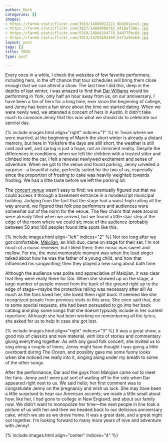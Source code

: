 ```yaml
---
author: Mark
categories: []
images:
- https://farm4.staticflickr.com/3915/14889012222_8bd2b1ece1.jpg
- https://farm4.staticflickr.com/3837/14889008782_d418af586c.jpg
- https://farm6.staticflickr.com/5559/14866354776_84d775bc08.jpg
- https://farm4.staticflickr.com/3913/14702694169_b3f2a9bab0.jpg
layout: post
tags: []
title: TODO
type: post

---
```


Every once in a while, I check the websites of few favorite performers, including hers, in the off chance that tour schedules will bring them close enough that we can attend a show.  The last time I did this, deep in the depths of last winter, I was amazed to find that [Dar Williams](http://www.darwilliams.com) would be performing in York, only half an hour away from us, on our anniversary.  I have been a fan of hers for a long time, ever since the beginning of college, and Jenny has been a fan since about the time we started dating.  When we were newly wed, we attended a concert of hers in Austin.  It didn't take much to convince Jenny that this was what we should do to celebrate our special day.

{% include images.html align="right" indices="1" %}
In Texas where we were married, at the beginning of March the short winter is already a distant memory, but here in Yorkshire the days are still short, the weather is still cold and wet, and spring is just a hope, not an imminent reality.  Despite the differences in conditions, when we left the children with a trusted sitter and climbed into the car, I felt a renewal newlywed excitement and sense of adventure.  When we got to the venue and found parking, Jenny unveiled a surprise&mdash;a beautiful cake, perfectly suited for the two of us, especially since the proportion of frosting to cake was heavily weighted towards frosting.  We had a little taste before we left the parking lot.

The [concert venue](http://www.fibbers.co.uk/) wasn't easy to find; we eventually figured out that we could access it through a basement entrance in a nondescript municipal building.  Judging from the fact that the stage had a waist-high railing all the way around, we figured that folk pop performers and audiences were somewhat out of the norm for the venue.  The few chairs that were around were already filled when we arrived, but we found a little stair step at the edge of the room where we could sit; most of the audience (probably between 50 and 100 people) found little spots like this.

{% include images.html align="left" indices="2" %}
Not too long after we got comfortable, [Malojian](http://malojian.com/), an Irish duo, came on stage for their set.  I'm not much of a music reviewer, but I liked them; their music was sweet and mellow.  For me, the most memorable moment was when the lead singer talked about how he was the father of a young child, and how that influenced his songwriting; then they played a new song about bath time.  

Although the audience was polite and appreciative of Malojian, it was clear that they were really there for Dar.  When she showed up on the stage, a large number of people moved from the back of the ground right up to the edge of stage&mdash;maybe the protective railing was necessary after all!  As much as the fans loved her, she loved them right back.  It seemed like she recognized people from previous visits to this area.  She even said that, due to some special requests, she had been persuaded to go into her back catalog and play some songs that she doesnt typically include in her current repertoire.  Although she had been working on remembering all the lyrics, she asked for us to help in case she got lost.

{% include images.html align="right" indices="3" %}
It was a great show, a good mix of classics and new material, with lots of stories and commentary gluing everything together.  As with any good folk concert, she invited us to sing along a couple of times; Jenny might have thought I was going a little overboard during *The Ocean,* and possibly gave me some funny looks when she noticed me really into it, singing along under my breath to some of the other songs.

After the performance, Dar and the guys from Malojian came out to meet the fans.  Jenny and I were just sort of waiting off to the side when Dar appeared right next to us.  We said hello; her first comment was to congratulate Jenny on the pregnancy and wish us luck.  She may have been a little surprised to hear our American accents; we made a little small about how, like her, I had gone to college in New England, and about our family now.  We didn't want to monopolize her time&mdash;the next people in line took a picture of us with her and then we headed back to our delicious anniversary cake, which we ate as we drove home.  It was a great date, and a great night out together.  I'm looking forward to many more years of love and adventure with Jenny!

{% include images.html align="center" indices="4" %}

